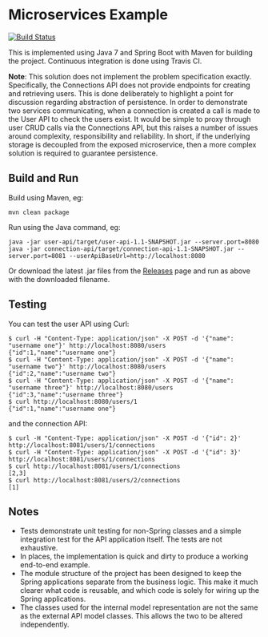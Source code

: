 # Microservices Example

[![Build Status](https://travis-ci.org/purple52/ms-example.svg?branch=master)](https://travis-ci.org/purple52/ms-example)

This is implemented using Java 7 and Spring Boot with Maven for building the project. Continuous integration is done using Travis CI.

**Note**: This solution does not implement the problem specification exactly. Specifically, the Connections API does not
provide endpoints for creating and retrieving users. This is done deliberately to highlight a point for discussion regarding
abstraction of persistence. In order to demonstrate two services communicating, when a connection is created a call is made 
to the User API to check the users exist. It would be simple to proxy through user CRUD calls via the Connections API,
but this raises a number of issues around complexity, responsibility and reliability. In short, if the underlying storage is decoupled from
the exposed microservice, then a more complex solution is required to guarantee persistence.

## Build and Run

Build using Maven, eg:

    mvn clean package

Run using the Java command, eg:

    java -jar user-api/target/user-api-1.1-SNAPSHOT.jar --server.port=8080 
    java -jar connection-api/target/connection-api-1.1-SNAPSHOT.jar --server.port=8081 --userApiBaseUrl=http://localhost:8080

Or download the latest .jar files from the [Releases](https://github.com/purple52/ms-example/releases) page and run as above with the downloaded filename.

## Testing

You can test the user API using Curl:

    $ curl -H "Content-Type: application/json" -X POST -d '{"name": "username one"}' http://localhost:8080/users
    {"id":1,"name":"username one"}
    $ curl -H "Content-Type: application/json" -X POST -d '{"name": "username two"}' http://localhost:8080/users
    {"id":2,"name":"username two"}
    $ curl -H "Content-Type: application/json" -X POST -d '{"name": "username three"}' http://localhost:8080/users
    {"id":3,"name":"username three"}
    $ curl http://localhost:8080/users/1
    {"id":1,"name":"username one"}

and the connection API:

    $ curl -H "Content-Type: application/json" -X POST -d '{"id": 2}' http://localhost:8081/users/1/connections
    $ curl -H "Content-Type: application/json" -X POST -d '{"id": 3}' http://localhost:8081/users/1/connections
    $ curl http://localhost:8081/users/1/connections                                                           
    [2,3]
    $ curl http://localhost:8081/users/2/connections
    [1]

## Notes

* Tests demonstrate unit testing for non-Spring classes and a simple integration test for the API application itself.
The tests are not exhaustive.
* In places, the implementation is quick and dirty to produce a working end-to-end example.
* The module structure of the project has been designed to keep the Spring applications separate from the business logic.
This make it much clearer what code is reusable, and which code is solely for wiring up the Spring applications.
* The classes used for the internal model representation are not the same as the external API model classes. This allows
the two to be altered independently.